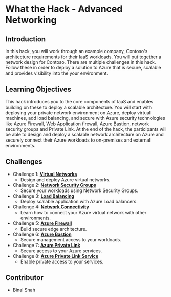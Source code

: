 # What the Hack - Advanced Networking

## Introduction

In this hack, you will work through an example company, Contoso's architecture requirements for their IaaS workloads. You will put together a network design for Contoso. There are multiple challenges in this hack. Follow these in order to deploy a solution to Azure that is secure, scalable and provides visibility into the your environment.

## Learning Objectives

This hack introduces you to the core components of IaaS and enables building on these to deploy a scalable architecture. You will start with deploying your private network environment on Azure, deploy virtual machines, add load balancing, and secure with Azure security technologies like Azure Firewall, Web Application firewall, Azure Bastion, network security groups and Private Link. At the end of the hack, the participants will be able to design and deploy a scalable network architecture on Azure and securely connect their Azure workloads to on-premises and external environments.

## Challenges
- Challenge 1: **[Virtual Networks](Student/Challenge-1.md)**
   - Design and deploy Azure virtual networks.
- Challenge 2: **[Network Security Groups](Student/Challenge-2.md)**
   - Secure your workloads using Network Security Groups.
- Challenge 3: **[Load Balancing](Student/Challenge-3.md)**
   - Deploy scalable application with Azure Load balancers.
- Challenge 4: **[Network Connectivity](Student/Challenge-4.md)**
   - Learn how to connect your Azure virtual network with other environments.
- Challenge 5: **[Azure Firewall](Student/Challenge-5.md)**
   - Build secure edge architecture.
- Challenge 6: **[Azure Bastion](Student/Challenge-6.md)**
   - Secure management access to your workloads.
- Challenge 7: **[Azure Private Link](Student/Challenge-7.md)**
   - Secure access to your Azure services.
- Challenge 8: **[Azure Private Link Service](Student/Challenge-8.md)**
   - Enable private access to your services.

## Contributor
- Binal Shah
